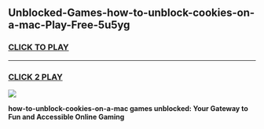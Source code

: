
## Unblocked-Games-how-to-unblock-cookies-on-a-mac-Play-Free-5u5yg
<h3>
<a href="https://premium76.site?title=how-to-unblock-cookies-on-a-mac&ref=21A">CLICK TO PLAY</a></h3>
<hr>

<h3>
<a href="https://premium76.site?title=how-to-unblock-cookies-on-a-mac&ref=21A">CLICK 2 PLAY</a>
  
</h3>

<a href="https://premium76.site?title=how-to-unblock-cookies-on-a-mac&ref=21A"><img src="https://clearcache.store/games.png"></a>


**how-to-unblock-cookies-on-a-mac games unblocked: Your Gateway to Fun and Accessible Online Gaming**
